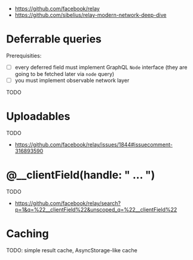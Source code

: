 - https://github.com/facebook/relay
- https://github.com/sibelius/relay-modern-network-deep-dive

# Deferrable queries

Prerequisities:
- [ ] every deferred field must implement GraphQL `Node` interface (they are going to be fetched later via `node` query)
- [ ] you must implement observable network layer

TODO

# Uploadables

TODO

- https://github.com/facebook/relay/issues/1844#issuecomment-316893590

# @__clientField(handle: " ... ")

TODO

- https://github.com/facebook/relay/search?p=1&q=%22__clientField%22&unscoped_q=%22__clientField%22

# Caching

TODO: simple result cache, AsyncStorage-like cache
